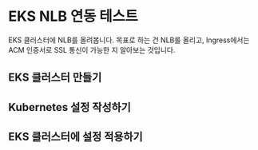 # EKS NLB 연동 테스트

EKS 클러스터에 NLB를 올려봅니다. 목표로 하는 건 NLB를 올리고, Ingress에서는 ACM 인증서로 SSL 통신이 가능한 지 알아보는 것입니다. 

## EKS 클러스터 만들기


## Kubernetes 설정 작성하기


## EKS 클러스터에 설정 적용하기

